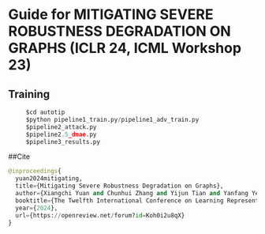 # Guide for MITIGATING SEVERE ROBUSTNESS DEGRADATION ON GRAPHS (ICLR 24, ICML Workshop 23)


## Training 
```python
     $cd autotip
     $python pipeline1_train.py/pipeline1_adv_train.py
     $pipeline2_attack.py
     $pipeline2.5_dmae.py
     $pipeline3_results.py
```

##Cite
   ```python
@inproceedings{
     yuan2024mitigating,
     title={Mitigating Severe Robustness Degradation on Graphs},
     author={Xiangchi Yuan and Chunhui Zhang and Yijun Tian and Yanfang Ye and Chuxu Zhang},
     booktitle={The Twelfth International Conference on Learning Representations},
     year={2024},
     url={https://openreview.net/forum?id=Koh0i2u8qX}
}
   ```
